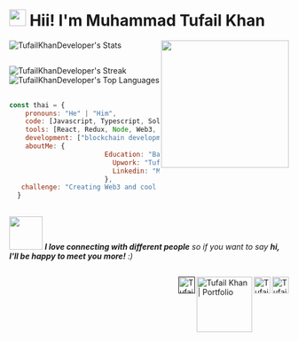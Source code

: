 <h1><img src="https://emojis.slackmojis.com/emojis/images/1531849430/4246/blob-sunglasses.gif?1531849430" width="30"/> Hii! I'm Muhammad Tufail Khan</h1>

![TufailKhanDeveloper's Stats](https://github-readme-stats.vercel.app/api?username=TufailKhanDeveloper&theme=highcontrast&show_icons=true&hide_border=true&count_private=false)   <img align='right' src="https://emojis.slackmojis.com/emojis/images/1643514476/4594/blob-wave.gif?1643514476" width="230">

##
![TufailKhanDeveloper's Streak](https://github-readme-streak-stats.herokuapp.com/?user=TufailKhanDeveloper&theme=highcontrast&hide_border=true)          ![TufailKhanDeveloper's Top Languages](https://github-readme-stats.vercel.app/api/top-langs/?username=TufailKhanDeveloper&theme=highcontrast&show_icons=true&hide_border=true&layout=compact) 
 ##


```javascript
const thai = {
    pronouns: "He" | "Him",
    code: [Javascript, Typescript, Soldity, MERN, Tailwind, Python, Java],
    tools: [React, Redux, Node, Web3, NextJS, Angular, Vue.js],
    development: ["blockchain development", "frontend development", "backend development"],
    aboutMe: {
                        Education: "Bachelor of Computer Science",
                          Upwork: "TufailKhanDeveloper",
                          Linkedin: "Muhammad Tufail Khan"
                        },
   challenge: "Creating Web3 and cool projects as fast as I can."
  }
  ```
##
<img src="https://media.giphy.com/media/LnQjpWaON8nhr21vNW/giphy.gif" width="60"> <em><b>I love connecting with different people</b> so if you want to say <b>hi, I'll be happy to meet you more!</b> :)</em>
##
<a href="https://www.upwork.com/freelancers/tufailkhandeveloper">
  <img align="right" alt="Tufail Khan | Upwork" width="30px" src="https://cdn.worldvectorlogo.com/logos/upwork-roundedsquare-1.svg" />
</a>
<a href="https://www.linkedin.com/in/muhammad-tufail-khan-229310265/">
  <img align="right" alt="Tufail Khan | Linkedin" width="30px" src="https://upload.wikimedia.org/wikipedia/commons/thumb/8/81/LinkedIn_icon.svg/2048px-LinkedIn_icon.svg.png" />
</a>
<a href="https://tuffudevelopment.vercel.app/">
  <img align="right" alt="Tufail Khan | Portfolio" width="100px" src="https://emojis.slackmojis.com/emojis/images/1651008880/58342/web_net.png?1651008880" />
</a>
<a href="">
  <img align="right" alt="Tufail Khan | Buy me a coffee" width="30px" src="https://cdn.buymeacoffee.com/buttons/default-yellow.png" />
</a>
